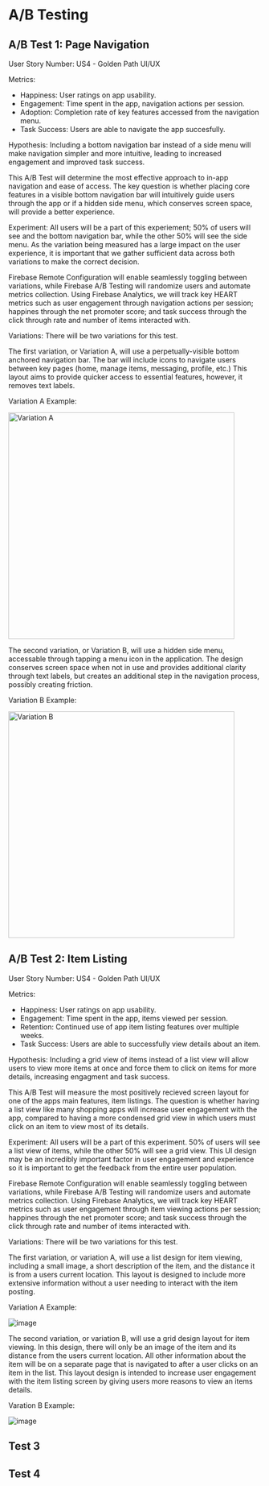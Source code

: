 # A/B Testing

## A/B Test 1:  Page Navigation
User Story Number: US4 - Golden Path UI/UX

Metrics:
- Happiness: User ratings on app usability.
- Engagement: Time spent in the app, navigation actions per session.
- Adoption: Completion rate of key features accessed from the navigation menu.
- Task Success: Users are able to navigate the app succesfully.

Hypothesis: Including a bottom navigation bar instead of a side menu will make navigation simpler and more intuitive, leading to increased engagement and improved task success. 

This A/B Test will determine the most effective approach to in-app navigation and ease of access. The key question is whether placing core features in a visible bottom navigation bar will intuitively guide users through the app or if a hidden side menu, which conserves screen space, will provide a better experience.

Experiment: All users will be a part of this experiement; 50% of users will see and the bottom navigation bar, while the other 50% will see the side menu. As the variation being measured has a large impact on the user experience, it is important that we gather sufficient data across both variations to make the correct decision.

Firebase Remote Configuration will enable seamlessly toggling between variations, while Firebase A/B Testing will randomize users and automate metrics collection. Using Firebase Analytics, we will track key HEART metrics such as user engagement through navigation actions per session; happines through the net promoter score; and task success through the click through rate and number of items interacted with. 

Variations: There will be two variations for this test.

The first variation, or Variation A, will use a perpetually-visible bottom anchored navigation bar. The bar will include icons to navigate users between key pages (home, manage items, messaging, profile, etc.) This layout aims to provide quicker access to essential features, however, it removes text labels.

Variation A Example:

<img width="450" alt="Variation A" src="https://github.com/user-attachments/assets/ee9d62fb-aefa-43b8-9c56-41baaade9c7e">


The second variation, or Variation B, will use a hidden side menu, accessable through tapping a menu icon in the application. The design conserves screen space when not in use and provides additional clarity through text labels, but creates an additional step in the navigation process, possibly creating friction.

Variation B Example:

<img height="450" alt="Variation B" src="https://github.com/user-attachments/assets/4ba566e4-d376-494d-924c-356fe43873f0">


## A/B Test 2: Item Listing
User Story Number: US4 - Golden Path UI/UX

Metrics:
- Happiness: User ratings on app usability.
- Engagement: Time spent in the app, items viewed per session.
- Retention: Continued use of app item listing features over multiple weeks.
- Task Success: Users are able to successfully view details about an item.

Hypothesis: Including a grid view of items instead of a list view will allow users to view more items at once and force them to click on items for more details, increasing engagment and task success.

This A/B Test will measure the most positively recieved screen layout for one of the apps main features, item listings. The question is whether having a list view like many shopping apps will increase user engagement with the app, compared to having a more condensed grid view in which users must click on an item to view most of its details.

Experiment: All users will be a part of this experiment. 50% of users will see a list view of items, while the other 50% will see a grid view. This UI design may be an incredibly important factor in user engagement and experience so it is important to get the feedback from the entire user population.

Firebase Remote Configuration will enable seamlessly toggling between variations, while Firebase A/B Testing will randomize users and automate metrics collection. Using Firebase Analytics, we will track key HEART metrics such as user engagement through item viewing actions per session; happines through the net promoter score; and task success through the click through rate and number of items interacted with. 

Variations: There will be two variations for this test.

The first variation, or variation A, will use a list design for item viewing, including a small image, a short description of the item, and the distance it is from a users current location. This layout is designed to include more extensive information without a user needing to interact with the item posting.

Variation A Example: 

![image](https://github.com/user-attachments/assets/956cd248-4d25-4c3d-bbef-967c210ff823)

The second variation, or variation B, will use a grid design layout for item viewing. In this design, there will only be an image of the item and its distance from the users current location. All other information about the item will be on a separate page that is navigated to after a user clicks on an item in the list. This layout design is intended to increase user engagement with the item listing screen by giving users more reasons to view an items details.

Varation B Example:

![image](https://github.com/user-attachments/assets/574ec1cc-d780-4983-b16e-3c41d9bd212c)



## Test 3

## Test 4
